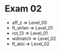 # Exam 02

- aff_z => Level_00
- ft_strlen => Level_01
- rot_13 => Level_01
- wdmatch => Level_02
- ft_atoi => Level_02
